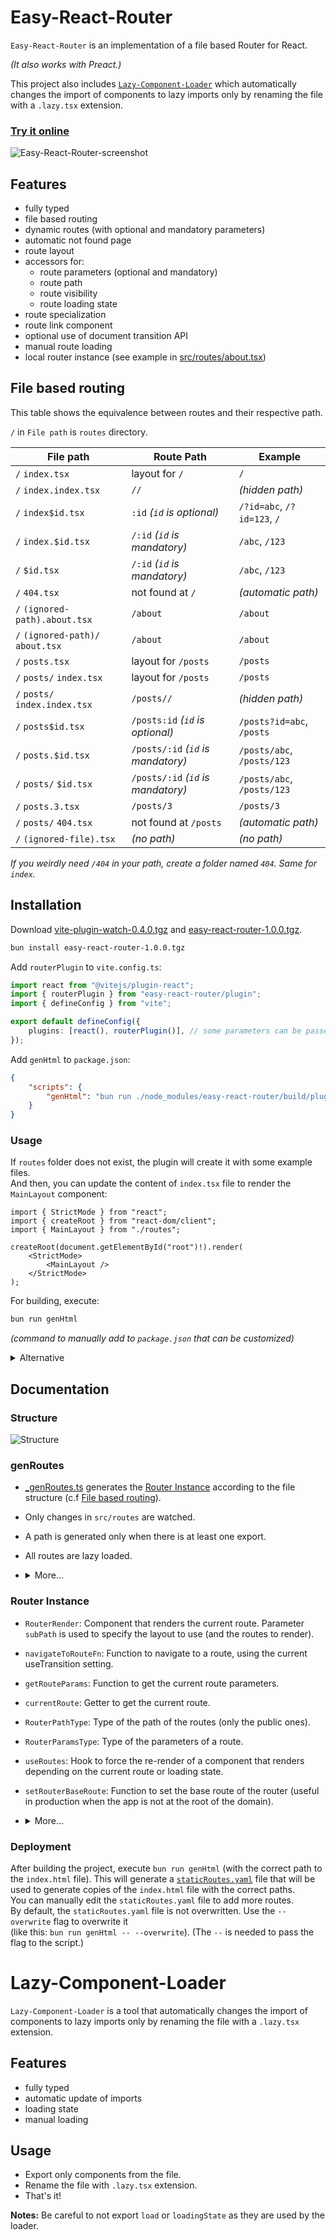 # Easy-React-Router

`Easy-React-Router` is an implementation of a file based Router for React.

_(It also works with Preact.)_

This project also includes [`Lazy-Component-Loader`](#lazy-component-loader) which automatically changes the import of components to lazy imports only by renaming the file with a `.lazy.tsx` extension.

### [Try it online](https://nicolasventer.github.io/Easy-React-Router/)

![Easy-React-Router-screenshot](misc/Easy-React-Router-screenshot.jpeg)

## Features

- fully typed
- file based routing
- dynamic routes (with optional and mandatory parameters)
- automatic not found page
- route layout
- accessors for:
  - route parameters (optional and mandatory)
  - route path
  - route visibility
  - route loading state
- route specialization
- route link component
- optional use of document transition API
- manual route loading
- local router instance (see example in [src/routes/about.tsx](src/routes/about.tsx))

## File based routing

This table shows the equivalence between routes and their respective path.

`/` in `File path` is `routes` directory.

| File path                         | Route Path                         | Example                     |
| --------------------------------- | ---------------------------------- | --------------------------- |
| `/` `index.tsx`                   | layout for `/`                     | `/`                         |
| `/` `index.index.tsx`             | `//`                               | _(hidden path)_             |
| `/` `index$id.tsx`                | `:id` _(`id` is optional)_         | `/?id=abc`, `/?id=123`, `/` |
| `/` `index.$id.tsx`               | `/:id` _(`id` is mandatory)_       | `/abc`, `/123`              |
| `/` `$id.tsx`                     | `/:id` _(`id` is mandatory)_       | `/abc`, `/123`              |
| `/` `404.tsx`                     | not found at `/`                   | _(automatic path)_          |
| `/` `(ignored-path).about.tsx`    | `/about`                           | `/about`                    |
| `/` `(ignored-path)/` `about.tsx` | `/about`                           | `/about`                    |
| `/` `posts.tsx`                   | layout for `/posts`                | `/posts`                    |
| `/` `posts/` `index.tsx`          | layout for `/posts`                | `/posts`                    |
| `/` `posts/` `index.index.tsx`    | `/posts//`                         | _(hidden path)_             |
| `/` `posts$id.tsx`                | `/posts:id` _(`id` is optional)_   | `/posts?id=abc`, `/posts`   |
| `/` `posts.$id.tsx`               | `/posts/:id` _(`id` is mandatory)_ | `/posts/abc`, `/posts/123`  |
| `/` `posts/` `$id.tsx`            | `/posts/:id` _(`id` is mandatory)_ | `/posts/abc`, `/posts/123`  |
| `/` `posts.3.tsx`                 | `/posts/3`                         | `/posts/3`                  |
| `/` `posts/` `404.tsx`            | not found at `/posts`              | _(automatic path)_          |
| `/` `(ignored-file).tsx`          | _(no path)_                        | _(no path)_                 |

_If you weirdly need `/404` in your path, create a folder named `404`. Same for `index`._

## Installation

Download [vite-plugin-watch-0.4.0.tgz](vite-plugin-watch-0.4.0.tgz?raw=true) and [easy-react-router-1.0.0.tgz](easy-react-router-1.0.0.tgz?raw=true).

```bash
bun install easy-react-router-1.0.0.tgz
```

Add `routerPlugin` to `vite.config.ts`:

```ts
import react from "@vitejs/plugin-react";
import { routerPlugin } from "easy-react-router/plugin";
import { defineConfig } from "vite";

export default defineConfig({
	plugins: [react(), routerPlugin()], // some parameters can be passed to routerPlugin
});
```

Add `genHtml` to `package.json`:

```json
{
	"scripts": {
		"genHtml": "bun run ./node_modules/easy-react-router/build/plugin/_genRoutes.ts --html dist/index.html"
	}
}
```

### Usage

If `routes` folder does not exist, the plugin will create it with some example files.  
And then, you can update the content of `index.tsx` file to render the `MainLayout` component:

```tsx
import { StrictMode } from "react";
import { createRoot } from "react-dom/client";
import { MainLayout } from "./routes";

createRoot(document.getElementById("root")!).render(
	<StrictMode>
		<MainLayout />
	</StrictMode>
);
```

For building, execute:

```bash
bun run genHtml
```

_(command to manually add to `package.json` that can be customized)_

<details>
<summary>Alternative</summary>

Alternatively, you can create a typescript file with the following content:

```ts
import { genHtmlRoutes } from "easy-react-router/plugin";
await genHtmlRoutes({ htmlFile: "dist/index.html" }); // the html file is copied to generate the static routes
```

Other functions are available in the plugin...

```ts
import { genLazyComponent, genRouterInstance } from "easy-react-router/plugin";
await genRouterInstance(); // generate the router instance
await genLazyComponent(); // generate the lazy components
```

</details>

## Documentation

### Structure

![Structure](misc/structure.png)

### genRoutes

- [\_genRoutes.ts](_genRoutes.ts) generates the [Router Instance](src/routerInstance.gen.ts) according to the file structure (c.f [File based routing](#file-based-routing)).
- Only changes in `src/routes` are watched.
- A path is generated only when there is at least one export.
- All routes are lazy loaded.
- <details>
  <summary>More...</summary>

  - if many exports, add `// @routeExport` comment to specify the export to use for the route.
  - use `--json` to additionally generate a JSON file with the result of the parsing
  - use `--force` to force the regeneration of the router instance

  **Note:** The Main Layout Component is generally lazy exported since it is imported in the [root file](src/index.tsx) (to avoid a build warning). In this case, the `// @routeExport` comment is needed.
  </details>

### Router Instance

- `RouterRender`: Component that renders the current route. Parameter `subPath` is used to specify the layout to use (and the routes to render).
- `navigateToRouteFn`: Function to navigate to a route, using the current useTransition setting.
- `getRouteParams`: Function to get the current route parameters.
- `currentRoute`: Getter to get the current route.
- `RouterPathType`: Type of the path of the routes (only the public ones).
- `RouterParamsType`: Type of the parameters of a route.
- `useRoutes`: Hook to force the re-render of a component that renders depending on the current route or loading state.
- `setRouterBaseRoute`: Function to set the base route of the router (useful in production when the app is not at the root of the domain).
- <details>
  <summary>More...</summary>

  - `isRouteLoaded`, `isRouteLoading`, `isRouteVisible`: Functions to check the state of a route.
  - `notFoundRoute`: Route that is rendered when no route is found.
  - `loadRouteFn`: Function to trigger the loading of a route (could be use on hover for example).
  - `RouteLink`: Component to create a link to a route.
  - `navigateToCustomRouteFn`: Function to navigate to a custom url and update the current route.
  - `RouteCustomLink`: Component to create a link to a custom url.
  - `setUseRouteTransition`: Function to set the use of the document transition API.
  - `updateCurrentRoute`: Function that updates the current route according to the current url.
  - `buildRouteLink`: Function to build a link to a route.
  </details>

### Deployment

After building the project, execute `bun run genHtml` (with the correct path to the `index.html` file).
This will generate a [`staticRoutes.yaml`](staticRoutes.yaml) file that will be used to generate copies of the `index.html` file with the correct paths.  
You can manually edit the `staticRoutes.yaml` file to add more routes.  
By default, the `staticRoutes.yaml` file is not overwritten. Use the `--overwrite` flag to overwrite it  
(like this: `bun run genHtml -- --overwrite`). (The `--` is needed to pass the flag to the script.)

# Lazy-Component-Loader

`Lazy-Component-Loader` is a tool that automatically changes the import of components to lazy imports only by renaming the file with a `.lazy.tsx` extension.

## Features

- fully typed
- automatic update of imports
- loading state
- manual loading

## Usage

- Export only components from the file.
- Rename the file with `.lazy.tsx` extension.
- That's it!

**Notes:** Be careful to not export `load` or `loadingState` as they are used by the loader.
